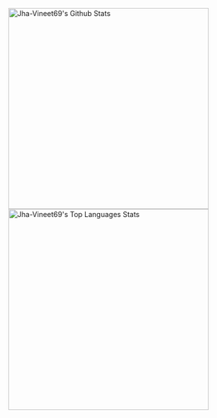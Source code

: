 <p>
  <img alt="Jha-Vineet69's Github Stats" src="https://github-readme-stats.jha-vineet69.vercel.app/api?username=87Niu&show_icons=true&theme=outrun" width="400" height="400"/>
  <img alt="Jha-Vineet69's Top Languages Stats" src="https://github-readme-stats.vercel.app/api/top-langs/?username=87Niu&hide=smalltalk&theme=outrun&layout=compact" width="400" height="400"/>
</p>



